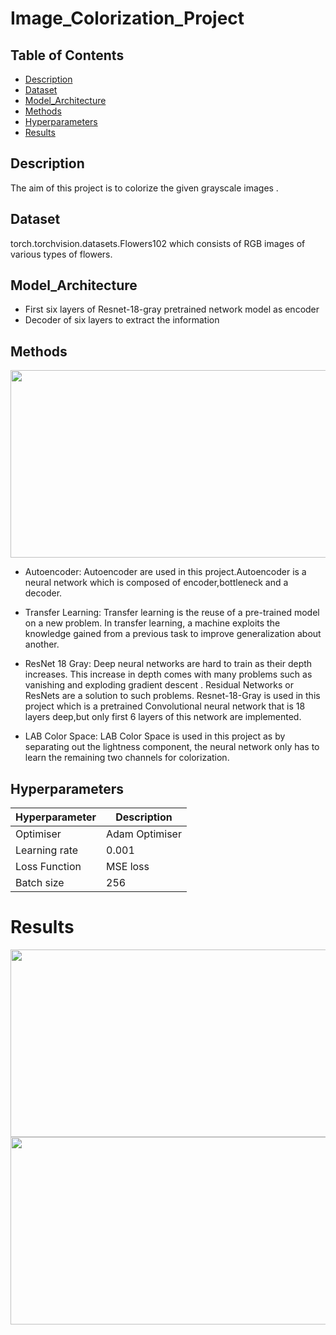  # Image_Colorization_Project
 ## Table of Contents
* [Description](#Description "Goto Description")
* [Dataset](#Autoencoder "Goto Autoencoder ")
* [Model_Architecture](#Model_Archtecture "Goto Model Architecture")
* [Methods](#Methods "Goto Methods")
* [Hyperparameters](#Hyperparameters "Goto Hyperparameters")
* [Results](#Results "Goto Results")
## Description
 The aim of this project is to colorize the given grayscale images .
## Dataset
 torch.torchvision.datasets.Flowers102 which consists of RGB images of various types of flowers.
## Model_Architecture
* First six layers of Resnet-18-gray pretrained network model as encoder
* Decoder of six layers to extract the information
## Methods
<img src="https://user-images.githubusercontent.com/105559761/201329358-8c388c61-ca1c-4d66-8c44-4d04f07723e1.png"  width="600" height="300">

* Autoencoder: Autoencoder are used in this project.Autoencoder is a neural network which is composed of encoder,bottleneck and a decoder.

* Transfer Learning: Transfer learning is the reuse of a pre-trained model on a new problem. In transfer learning, a machine exploits the knowledge gained from a previous task to improve generalization about another.

* ResNet 18 Gray: Deep neural networks are hard to train as their depth increases. This increase in depth comes with many problems such as vanishing and exploding gradient descent . Residual Networks or ResNets are a solution to such problems. Resnet-18-Gray is used in this project which is a pretrained Convolutional neural network that is 18 layers deep,but only first 6 layers of this network are implemented.

* LAB Color Space:  LAB Color Space is used in this project as by separating out the lightness component, the neural network only has to learn the remaining two channels for colorization.

## Hyperparameters
|Hyperparameter |Description|
|-----|--------|
| Optimiser|Adam Optimiser      |
|Learning rate  | 0.001      |
| Loss Function | MSE loss |
| Batch size | 256 |

# Results
<img src="https://user-images.githubusercontent.com/105559761/201330406-2c4b1c5c-d8e8-4fcc-b445-00d5ff3d2e3c.png" width="600" height="300">

<img src="https://user-images.githubusercontent.com/105559761/201337413-15cbb2e1-7d6b-4f63-9292-5e797bb35a9f.png" width="600" height="300" >                                                                                                                                        

                                                                                                                                          
